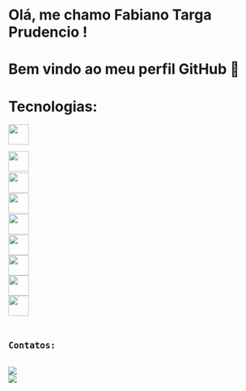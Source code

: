 # Olá, me chamo Fabiano Targa Prudencio ! 
# Bem vindo ao meu perfil GitHub 👋

# Tecnologias:
<code><img src="https://cdn.jsdelivr.net/gh/devicons/devicon/icons/csharp/csharp-original.svg" width="40" height="40"/><code>        
<code><img src="https://cdn.jsdelivr.net/gh/devicons/devicon/icons/css3/css3-original.svg" width="40" height="40" /><code>
<code><img src="https://cdn.jsdelivr.net/gh/devicons/devicon/icons/dotnetcore/dotnetcore-original.svg" width="40" height="40" /><code>
<code><img src="https://cdn.jsdelivr.net/gh/devicons/devicon/icons/html5/html5-original-wordmark.svg" width="40" height="40" /><code>
<code><img src="https://cdn.jsdelivr.net/gh/devicons/devicon/icons/mysql/mysql-original-wordmark.svg" width="40" height="40" /><code>
<code><img src="https://cdn.jsdelivr.net/gh/devicons/devicon/icons/sqlite/sqlite-original-wordmark.svg" width="40" height="40" /><code>
<code><img src="https://cdn.jsdelivr.net/gh/devicons/devicon/icons/git/git-original.svg" width="40" height="40" /><code>
<code><img src="https://cdn.jsdelivr.net/gh/devicons/devicon/icons/github/github-original.svg" width="40" height="40" /><code>
<code><img width="40px" src="https://cdn.jsdelivr.net/gh/devicons/devicon/icons/android/android-original.svg" title = "ANDROID"/><code>

# Contatos:
<div>
<a href="https://instagram.com/prudenciofabiano" target="_blank"><img loading="lazy" src="https://img.shields.io/badge/-Instagram-%23E4405F?style=for-the-badge&logo=instagram&logoColor=white" target="_blank"></a>
<a href="https://www.linkedin.com/in/Fabiano Targa Prudencio" target="_blank"><img loading="lazy" src="https://img.shields.io/badge/-LinkedIn-%230077B5?style=for-the-badge&logo=linkedin&logoColor=white" target="_blank"></a>   
</div>

